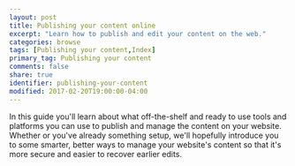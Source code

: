 ```yaml
---
layout: post
title: Publishing your content online
excerpt: "Learn how to publish and edit your content on the web."
categories: browse
tags: [Publishing your content,Index]
primary_tag: Publishing your content
comments: false
share: true
identifier: publishing-your-content
modified: 2017-02-20T19:00:00-04:00
---
```


In this guide you'll learn about what off-the-shelf and ready to use tools and platforms you can use to publish and manage the content on your website. Whether or you've already something setup, we'll hopefully introduce you to some smarter, better ways to manage your website's content so that it's more secure and easier to recover earlier edits.
